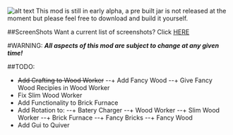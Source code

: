 ![alt text](http://mc3.totallyminecraft.com/superblocks/logo.png "Super Blocks temp-logo")
This mod is still in early alpha, a pre built jar is not released at the moment but please feel free to download and build it yourself.

##ScreenShots
Want a current list of screenshots? Click [HERE](http://mc3.totallyminecraft.com/superblocks/screens "Screen Shots")

#WARNING:
**_All aspects of this mod are subject to change at any given time!_**

##TODO:
+ ~~Add Crafting to Wood Worker~~
--+ Add Fancy Wood
--+ Give Fancy Wood Recipies in Wood Worker
+ Fix Slim Wood Worker
+ Add Functionality to Brick Furnace
+ Add Rotation to:
--+ Batery Charger
--+ Wood Worker
--+ Slim Wood Worker
--+ Brick Furnace
--+ Fancy Bricks
--+ Fancy Wood
+ Add Gui to Quiver